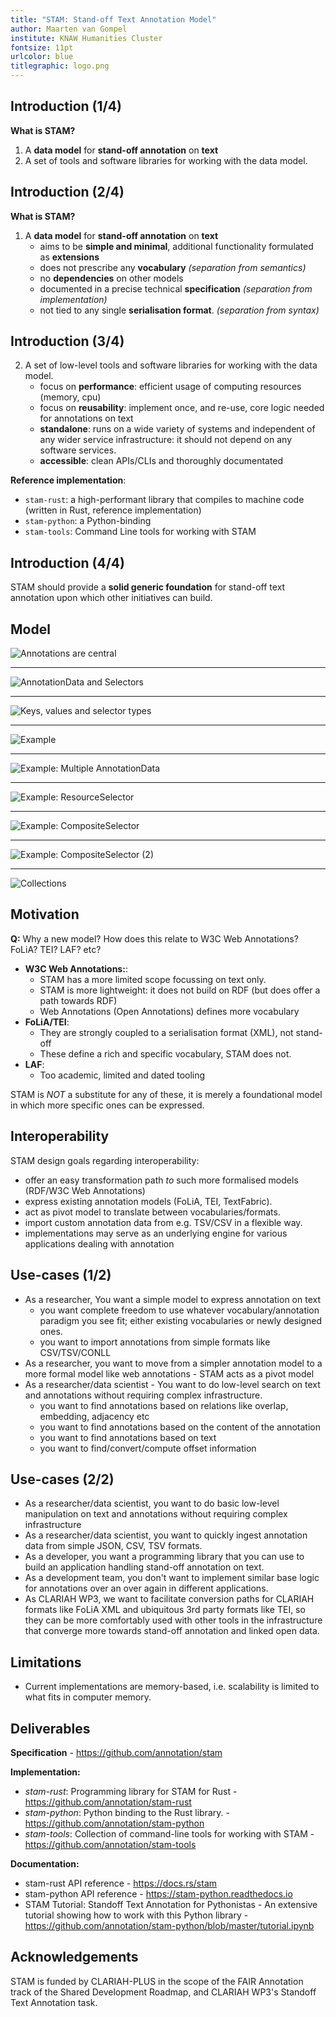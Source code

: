```yaml
---
title: "STAM: Stand-off Text Annotation Model"
author: Maarten van Gompel
institute: KNAW Humanities Cluster
fontsize: 11pt
urlcolor: blue
titlegraphic: logo.png
--- 
```


## Introduction (1/4)

**What is STAM?**

1. A **data model** for **stand-off annotation** on **text**
2. A set of tools and software libraries for working with the data model.

## Introduction (2/4)

**What is STAM?**

1. A **data model** for **stand-off annotation** on **text**
    * aims to be **simple and minimal**, additional functionality formulated as **extensions** 
    * does not prescribe any **vocabulary** *(separation from semantics)*
    * no **dependencies** on other models
    * documented in a precise technical **specification** *(separation from implementation)*
    * not tied to any single **serialisation format**. *(separation from syntax)*

## Introduction (3/4)

2. A set of low-level tools and software libraries for working with the data model.
    * focus on **performance**: efficient usage of computing resources (memory, cpu)
    * focus on **reusability**: implement once, and re-use, core logic needed for annotations on text
    * **standalone**: runs on a wide variety of systems and independent of any wider service infrastructure: it should not depend on any software services.
    * **accessible**: clean APIs/CLIs and thoroughly documentated

**Reference implementation**:

* `stam-rust`: a high-performant library that compiles to machine code (written in Rust, reference implementation)
* `stam-python`: a Python-binding
* `stam-tools`: Command Line tools for working with STAM

## Introduction (4/4)

STAM should provide a **solid generic foundation** for stand-off text annotation upon which other initiatives can build.

## Model

![Annotations are central](slide1.png)

--------

![AnnotationData and Selectors](slide2.png)

--------

![Keys, values and selector types](slide3.png)

--------

![Example](slide3b.png)

--------

![Example: Multiple AnnotationData](slide3c.png)

--------

![Example: ResourceSelector](slide3d.png)

--------

![Example: CompositeSelector](slide3e.png)

--------

![Example: CompositeSelector (2)](slide3f.png)

--------

![Collections](slide4.png)

## Motivation

**Q:** Why a new model? How does this relate to W3C Web Annotations? FoLiA? TEI? LAF? etc?

* **W3C Web Annotations:**:
    * STAM has a more limited scope focussing on text only.
    * STAM is more lightweight: it does not build on RDF (but does offer a path towards RDF)
    * Web Annotations (Open Annotations) defines more vocabulary
* **FoLiA/TEI**:
    * They are strongly coupled to a serialisation format (XML), not stand-off 
    * These define a rich and specific vocabulary, STAM does not.
* **LAF**:
   * Too academic, limited and dated tooling

STAM is *NOT* a substitute for any of these, it is merely a foundational model in which more specific ones can be expressed.

## Interoperability

STAM design goals regarding interoperability:

* offer an easy transformation path *to* such more formalised models  (RDF/W3C Web Annotations)
* express existing annotation models (FoLiA, TEI, TextFabric). 
* act as pivot model to translate between vocabularies/formats.
* import custom annotation data from e.g. TSV/CSV in a flexible way.
* implementations may serve as an underlying engine for various applications dealing with annotation

## Use-cases (1/2)

* As a researcher, You want a simple model to express annotation on text
    * you want complete freedom to use whatever vocabulary/annotation paradigm you see fit; either existing vocabularies or newly designed ones.
     * you want to import annotations from simple formats like CSV/TSV/CONLL
* As a researcher, you want to move from a simpler annotation model to a more formal model like web annotations -  STAM acts as a pivot model
* As a researcher/data scientist - You want to do low-level search on text and annotations without requiring complex infrastructure.
    * you want to find annotations based on relations like overlap, embedding, adjacency etc
    * you want to find annotations based on the content of the annotation
    * you want to find annotations based on text
    * you want to find/convert/compute offset information

## Use-cases (2/2)

* As a researcher/data scientist, you want to do basic low-level manipulation on text and annotations without requiring complex infrastructure
* As a researcher/data scientist, you want to quickly ingest annotation data from simple JSON, CSV, TSV formats.
* As a developer, you want a programming library that you can use to build an application handling stand-off annotation on text.
* As a development team, you don't want to implement similar base logic for annotations over an over again in different applications.
* As CLARIAH WP3, we want to facilitate conversion paths for CLARIAH formats like FoLiA XML and ubiquitous 3rd party formats like TEI, so they can be more comfortably used with other tools in the infrastructure that converge more towards stand-off annotation and linked open data.

## Limitations

* Current implementations are memory-based, i.e. scalability is limited to what fits in computer memory.

## Deliverables

**Specification** - <https://github.com/annotation/stam>

**Implementation:**

* *stam-rust*: Programming library for STAM for Rust - <https://github.com/annotation/stam-rust>
* *stam-python*: Python binding to the Rust library. - <https://github.com/annotation/stam-python>
* *stam-tools*:  Collection of command-line tools for working with STAM - <https://github.com/annotation/stam-tools>

**Documentation:**

* stam-rust API reference - <https://docs.rs/stam>
* stam-python API reference - <https://stam-python.readthedocs.io>
* STAM Tutorial: Standoff Text Annotation for Pythonistas - An extensive tutorial showing how to work with this Python library - <https://github.com/annotation/stam-python/blob/master/tutorial.ipynb>

## Acknowledgements

STAM is funded by CLARIAH-PLUS in the scope of the FAIR Annotation track of the Shared Development Roadmap, and 
CLARIAH WP3's Standoff Text Annotation task.
